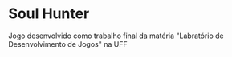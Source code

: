 # Soul Hunter
 Jogo desenvolvido como trabalho final da matéria "Labratório de Desenvolvimento de Jogos" na UFF
